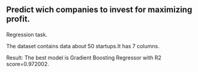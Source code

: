 ## Predict wich companies to invest for maximizing profit.<p>
  Regression task.<p>
    The dataset contains data about 50 startups.It has 7 columns.<p>
      Result: The best model is Gradient Boosting Regressor with R2 score=0.972002.
  
